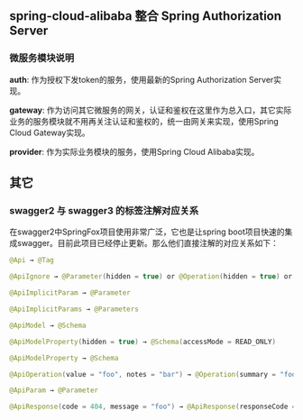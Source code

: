 ## spring-cloud-alibaba 整合 Spring Authorization Server

### 微服务模块说明

**auth**: 作为授权下发token的服务，使用最新的Spring Authorization Server实现。

**gateway**: 作为访问其它微服务的网关，认证和鉴权在这里作为总入口，其它实际业务的服务模块就不用再关注认证和鉴权的，统一由网关来实现，使用Spring Cloud Gateway实现。

**provider**: 作为实际业务模块的服务，使用Spring Cloud Alibaba实现。

## 其它

### swagger2 与 swagger3 的标签注解对应关系

在swagger2中SpringFox项目使用非常广泛，它也是让spring boot项目快速的集成swagger。目前此项目已经停止更新。那么他们直接注解的对应关系如下：

```java
@Api → @Tag

@ApiIgnore → @Parameter(hidden = true) or @Operation(hidden = true) or @Hidden

@ApiImplicitParam → @Parameter

@ApiImplicitParams → @Parameters

@ApiModel → @Schema

@ApiModelProperty(hidden = true) → @Schema(accessMode = READ_ONLY)

@ApiModelProperty → @Schema

@ApiOperation(value = "foo", notes = "bar") → @Operation(summary = "foo", description = "bar")

@ApiParam → @Parameter

@ApiResponse(code = 404, message = "foo") → @ApiResponse(responseCode = "404", description = "foo")

```
